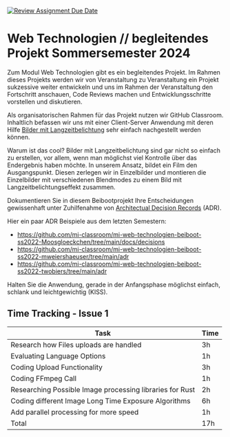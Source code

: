 [![Review Assignment Due Date](https://classroom.github.com/assets/deadline-readme-button-24ddc0f5d75046c5622901739e7c5dd533143b0c8e959d652212380cedb1ea36.svg)](https://classroom.github.com/a/gQyBcnrC)

# Web Technologien // begleitendes Projekt Sommersemester 2024

Zum Modul Web Technologien gibt es ein begleitendes Projekt. Im Rahmen dieses Projekts werden wir von Veranstaltung zu
Veranstaltung ein Projekt sukzessive weiter entwickeln und uns im Rahmen der Veranstaltung den Fortschritt anschauen,
Code Reviews machen und Entwicklungsschritte vorstellen und diskutieren.

Als organisatorischen Rahmen für das Projekt nutzen wir GitHub Classroom. Inhaltlich befassen wir uns mit einer
Client-Server Anwendung mit deren
Hilfe [Bilder mit Langzeitbelichtung](https://de.wikipedia.org/wiki/Langzeitbelichtung) sehr einfach nachgestellt werden
können.

Warum ist das cool? Bilder mit Langzeitbelichtung sind gar nicht so einfach zu erstellen, vor allem, wenn man möglichst
viel Kontrolle über das Endergebnis haben möchte. In unserem Ansatz, bildet ein Film den Ausgangspunkt. Diesen zerlegen
wir in Einzelbilder und montieren die Einzelbilder mit verschiedenen Blendmodes zu einem Bild mit
Langzeitbelichtungseffekt zusammen.

Dokumentieren Sie in diesem Beibootprojekt Ihre Entscheidungen gewissenhaft unter Zuhilfenahme
von [Architectual Decision Records](https://adr.github.io) (ADR).

Hier ein paar ADR Beispiele aus dem letzten Semestern:

- https://github.com/mi-classroom/mi-web-technologien-beiboot-ss2022-Moosgloeckchen/tree/main/docs/decisions
- https://github.com/mi-classroom/mi-web-technologien-beiboot-ss2022-mweiershaeuser/tree/main/adr
- https://github.com/mi-classroom/mi-web-technologien-beiboot-ss2022-twobiers/tree/main/adr

Halten Sie die Anwendung, gerade in der Anfangsphase möglichst einfach, schlank und leichtgewichtig (KISS).

## Time Tracking - Issue 1

| Task                                                     | Time |
|----------------------------------------------------------|------|
| Research how Files uploads are handled                   | 3h   |
| Evaluating Language Options                              | 1h   |
| Coding Upload Functionality                              | 3h   |
| Coding FFmpeg Call                                       | 1h   |
| Researching Possible Image processing libraries for Rust | 2h   |
| Coding different Image Long Time Exposure Algorithms     | 6h   |
| Add parallel processing for more speed                   | 1h   |
| Total                                                    | 17h  |